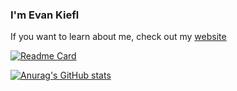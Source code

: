 ### I'm Evan Kiefl

If you want to learn about me, check out my [website](https://ekiefl.github.io)


[![Readme Card](https://github-readme-stats.vercel.app/api/pin/?username=anuraghazra&repo=github-readme-stats)](https://github.com/anuraghazra/github-readme-stats)

[![Anurag's GitHub stats](https://github-readme-stats.vercel.app/api?username=ekiefl&count_private=true)](https://github.com/anuraghazra/github-readme-stats)
